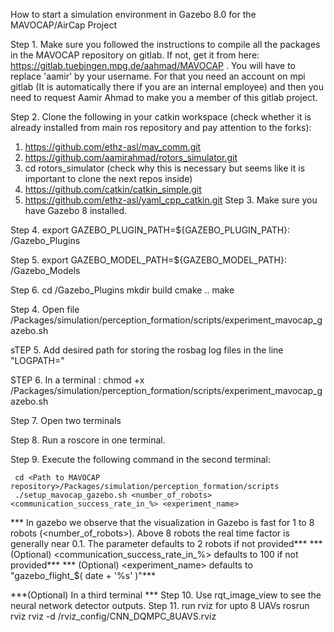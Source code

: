 How to start a simulation environment in Gazebo 8.0 for the MAVOCAP/AirCap Project

Step 1. Make sure you followed the instructions to compile all the packages in the MAVOCAP repository on gitlab. If not, get it from here: https://gitlab.tuebingen.mpg.de/aahmad/MAVOCAP . You will have to replace 'aamir' by your username. For that you need an account on mpi gitlab (It is automatically there if you are an internal employee) and then you need to request Aamir Ahmad to make you a member of this gitlab project.

Step 2. Clone the following in your catkin workspace (check whether it is already installed from main ros repository and pay attention to the forks):

1. https://github.com/ethz-asl/mav_comm.git
2. https://github.com/aamirahmad/rotors_simulator.git
3. cd rotors_simulator (check why this is necessary but seems like it is important to clone the next repos inside)
4. https://github.com/catkin/catkin_simple.git
5. https://github.com/ethz-asl/yaml_cpp_catkin.git
Step 3. Make sure you have Gazebo 8 installed. 

Step 4. export GAZEBO_PLUGIN_PATH=${GAZEBO_PLUGIN_PATH}: <Path to MAVOCAP repository>/Gazebo_Plugins

Step 5. export GAZEBO_MODEL_PATH=${GAZEBO_MODEL_PATH}: <Path to MAVOCAP repository>/Gazebo_Models

Step 6. cd <Path to MAVOCAP repository>/Gazebo_Plugins
	mkdir build
	cmake ..
	make

Step 4. Open file <Path to MAVOCAP repository>/Packages/simulation/perception_formation/scripts/experiment_mavocap_gazebo.sh

sTEP 5. Add desired path for storing the rosbag log files in the line "LOGPATH="

STEP 6. In a terminal :  chmod +x <Path to MAVOCAP repository>/Packages/simulation/perception_formation/scripts/experiment_mavocap_gazebo.sh

Step 7. Open two terminals

Step 8. Run a roscore in one terminal.

Step 9. Execute the following command in the second terminal:

     cd <Path to MAVOCAP repository>/Packages/simulation/perception_formation/scripts
     ./setup_mavocap_gazebo.sh <number_of_robots> <communication_success_rate_in_%> <experiment_name> 

*** In gazebo we observe that the visualization in Gazebo is fast for 1 to 8 robots (<number_of_robots>). Above 8 robots the real time factor is generally near 0.1. The parameter defaults to 2 robots if not provided***
*** (Optional) <communication_success_rate_in_%> defaults to 100 if not provided***
*** (Optional) <experiment_name> defaults to  "gazebo_flight_$( date + '%s' )"***

***(Optional) In a third terminal ***
 Step 10. Use rqt_image_view to see the neural network detector outputs.
 Step 11. run rviz for upto 8 UAVs  rosrun rviz rviz -d <Path to MAVOCAP repository>/rviz_config/CNN_DQMPC_8UAVS.rviz
